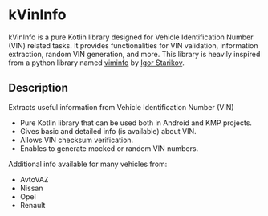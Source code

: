 # kVinInfo

kVinInfo is a pure Kotlin library designed for Vehicle Identification Number (VIN) related tasks. It
provides functionalities for VIN validation, information extraction, random VIN generation, and
more. This library is heavily inspired from a python library
named [viminfo](https://github.com/idlesign/vininfo)
by [Igor Starikov](https://github.com/idlesign).

## Description

Extracts useful information from Vehicle Identification Number (VIN)

- Pure Kotlin library that can be used both in Android and KMP projects.
- Gives basic and detailed info (is available) about VIN.
- Allows VIN checksum verification.
- Enables to generate mocked or random VIN numbers.

Additional info available for many vehicles from:

- AvtoVAZ
- Nissan
- Opel
- Renault